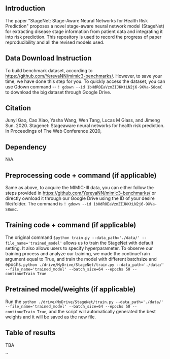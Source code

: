 ## Introduction
The paper "StageNet: Stage-Aware Neural Networks for Health Risk Prediction" proposes a novel stage-aware neural network model (StageNet) for extracting disease stage information from patient data and integrating it into risk prediction. This repository is used to record the progress of paper reproducibility and all the revised models used.

## Data Download Instruction
To build benchmark dataset, according to https://github.com/YerevaNN/mimic3-benchmarks/. However, to save your time, we have done this step for you. To quickly access the dataset, you can use Gdown command -- `! gdown --id 1bHdROEaVzmZIJKKtLN2j6-9XVa-S8omC` to download the big dataset through Google Drive.

## Citation
Junyi Gao, Cao Xiao, Yasha Wang, Wen Tang, Lucas M
Glass, and Jimeng Sun. 2020. Stagenet: Stageaware neural networks for health risk prediction. In Proceedings of The Web Conference 2020,

## Dependency
N/A. 

## Preprocessing code + command (if applicable)
Same as above, to acquire the MIMIC-III data, you can either follow the steps provided in https://github.com/YerevaNN/mimic3-benchmarks/ or directly ownload it through our Google Drive using the ID of your desire file/folder. The command is `! gdown --id 1bHdROEaVzmZIJKKtLN2j6-9XVa-S8omC`.

## Training code + command (if applicable)
The original command `$python train.py --data_path='./data/' --file_name='trained_model'` allows us to train the StageNet with default setting. It also allows users to specify hyperparameter. To observe our training process and analyze our training, we made the continueTrain argument equal to True, and train the model with different batchsize and epochs.
`python ./drive/MyDrive/StageNet/train.py --data_path='./data/' --file_name='trained_model' --batch_size=64 --epochs 50 --continueTrain True`

## Pretrained model/weights (if applicable)
Run the `python ./drive/MyDrive/StageNet/train.py --data_path='./data/' --file_name='trained_model' --batch_size=64 --epochs 50 --continueTrain True`, and the script will automatically generated the best weights and it will be saved as the new file.

## Table of results
TBA










``
